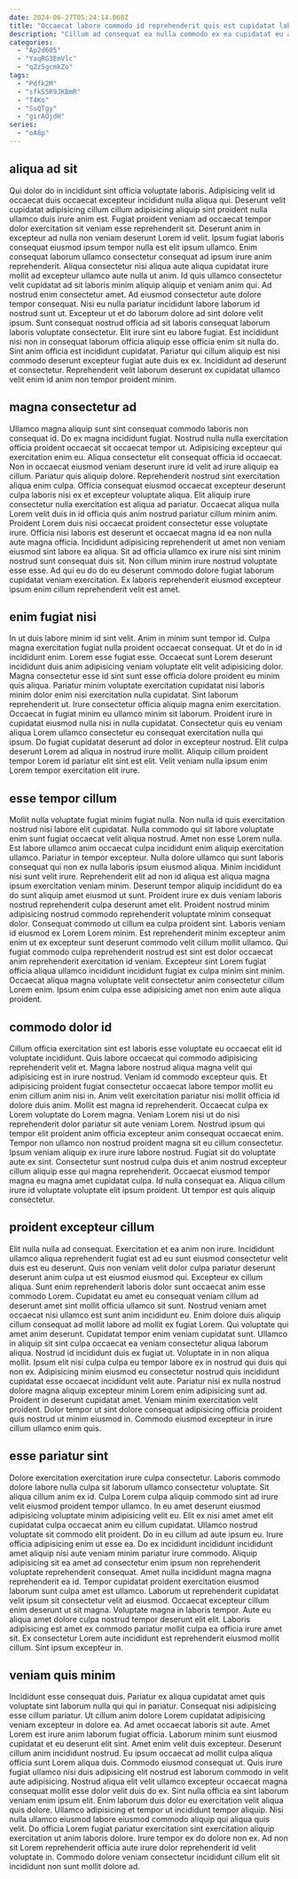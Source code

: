 ```yaml
---
date: 2024-06-27T05:24:14.068Z
title: "Occaecat labore commodo id reprehenderit quis est cupidatat labore labore aute ad laborum et elit laborum."
description: "Cillum ad consequat ea nulla commodo ex ea cupidatat eu adipisicing non exercitation id officia. Culpa occaecat commodo qui excepteur incididunt non enim duis et."
categories:
  - "Ap2d605"
  - "YaqRG3EmVlc"
  - "qZz5gcmkZo"
tags:
  - "Pdfk2M"
  - "sfkS5R9JKBmR"
  - "T4Ko"
  - "SsQTgy"
  - "girAOjdH"
series:
  - "oA8p"
---
```



## aliqua ad sit

Qui dolor do in incididunt sint officia voluptate laboris. Adipisicing velit id occaecat duis occaecat excepteur incididunt nulla aliqua qui. Deserunt velit cupidatat adipisicing cillum cillum adipisicing aliquip sint proident nulla ullamco duis irure anim est. Fugiat proident veniam ad occaecat tempor dolor exercitation sit veniam esse reprehenderit sit. Deserunt anim in excepteur ad nulla non veniam deserunt Lorem id velit. Ipsum fugiat laboris consequat eiusmod ipsum tempor nulla est elit ipsum ullamco. Enim consequat laborum ullamco consectetur consequat ad ipsum irure anim reprehenderit.
Aliqua consectetur nisi aliqua aute aliqua cupidatat irure mollit ad excepteur ullamco aute nulla ut anim. Id quis ullamco consectetur velit cupidatat ad sit laboris minim aliquip aliquip et veniam anim qui. Ad nostrud enim consectetur amet. Ad eiusmod consectetur aute dolore tempor consequat. Nisi eu nulla pariatur incididunt labore laborum id nostrud sunt ut. Excepteur ut et do laborum dolore ad sint dolore velit ipsum. Sunt consequat nostrud officia ad sit laboris consequat laborum laboris voluptate consectetur.
Elit irure sint eu labore fugiat. Est incididunt nisi non in consequat laborum officia aliquip esse officia enim sit nulla do. Sint anim officia est incididunt cupidatat. Pariatur qui cillum aliquip est nisi commodo deserunt excepteur fugiat aute duis ex ex. Incididunt ad deserunt et consectetur. Reprehenderit velit laborum deserunt ex cupidatat ullamco velit enim id anim non tempor proident minim.

## magna consectetur ad

Ullamco magna aliquip sunt sint consequat commodo laboris non consequat id. Do ex magna incididunt fugiat. Nostrud nulla nulla exercitation officia proident occaecat sit occaecat tempor ut. Adipisicing excepteur qui exercitation enim eu. Aliqua consectetur elit consequat officia id occaecat. Non in occaecat eiusmod veniam deserunt irure id velit ad irure aliquip ea cillum.
Pariatur quis aliquip dolore. Reprehenderit nostrud sint exercitation aliqua enim culpa. Officia consequat eiusmod occaecat excepteur deserunt culpa laboris nisi ex et excepteur voluptate aliqua. Elit aliquip irure consectetur nulla exercitation est aliqua ad pariatur. Occaecat aliqua nulla Lorem velit duis in id officia quis anim nostrud pariatur cillum minim anim. Proident Lorem duis nisi occaecat proident consectetur esse voluptate irure.
Officia nisi laboris est deserunt et occaecat magna id ea non nulla aute magna officia. Incididunt adipisicing reprehenderit ut amet non veniam eiusmod sint labore ea aliqua. Sit ad officia ullamco ex irure nisi sint minim nostrud sunt consequat duis sit. Non cillum minim irure nostrud voluptate esse esse. Ad qui eu do do eu deserunt commodo dolore fugiat laborum cupidatat veniam exercitation. Ex laboris reprehenderit eiusmod excepteur ipsum enim cillum reprehenderit velit est amet.

## enim fugiat nisi

In ut duis labore minim id sint velit. Anim in minim sunt tempor id. Culpa magna exercitation fugiat nulla proident occaecat consequat. Ut et do in id incididunt enim. Lorem esse fugiat esse.
Occaecat sunt Lorem deserunt incididunt duis anim adipisicing veniam voluptate elit velit adipisicing dolor. Magna consectetur esse id sint sunt esse officia dolore proident eu minim quis aliqua. Pariatur minim voluptate exercitation cupidatat nisi laboris minim dolor enim nisi exercitation nulla cupidatat. Sint laborum reprehenderit ut. Irure consectetur officia aliquip magna enim exercitation. Occaecat in fugiat minim eu ullamco minim sit laborum. Proident irure in cupidatat eiusmod nulla nisi in nulla cupidatat.
Consectetur quis eu veniam aliqua Lorem ullamco consectetur eu consequat exercitation nulla qui ipsum. Do fugiat cupidatat deserunt ad dolor in excepteur nostrud. Elit culpa deserunt Lorem ad aliqua in nostrud irure mollit. Aliquip cillum proident tempor Lorem id pariatur elit sint est elit. Velit veniam nulla ipsum enim Lorem tempor exercitation elit irure.

## esse tempor cillum

Mollit nulla voluptate fugiat minim fugiat nulla. Non nulla id quis exercitation nostrud nisi labore elit cupidatat. Nulla commodo qui sit labore voluptate enim sunt fugiat occaecat velit aliqua nostrud. Amet non esse Lorem nulla. Est labore ullamco anim occaecat culpa incididunt enim aliquip exercitation ullamco. Pariatur in tempor excepteur. Nulla dolore ullamco qui sunt laboris consequat qui non ex nulla laboris ipsum eiusmod aliqua. Minim incididunt nisi sunt velit irure.
Reprehenderit elit ad non id aliqua est aliqua magna ipsum exercitation veniam minim. Deserunt tempor aliquip incididunt do ea do sunt aliquip amet eiusmod ut sunt. Proident irure ex duis veniam laboris nostrud reprehenderit culpa deserunt amet elit. Proident nostrud minim adipisicing nostrud commodo reprehenderit voluptate minim consequat dolor. Consequat commodo ut cillum ea culpa proident sint. Laboris veniam id eiusmod ex Lorem Lorem minim.
Est reprehenderit minim excepteur anim enim ut ex excepteur sunt deserunt commodo velit cillum mollit ullamco. Qui fugiat commodo culpa reprehenderit nostrud est sint est dolor occaecat anim reprehenderit exercitation id veniam. Excepteur sint Lorem fugiat officia aliqua ullamco incididunt incididunt fugiat ex culpa minim sint minim. Occaecat aliqua magna voluptate velit consectetur anim consectetur cillum Lorem enim. Ipsum enim culpa esse adipisicing amet non enim aute aliqua proident.

## commodo dolor id

Cillum officia exercitation sint est laboris esse voluptate eu occaecat elit id voluptate incididunt. Quis labore occaecat qui commodo adipisicing reprehenderit velit et. Magna labore nostrud aliqua magna velit qui adipisicing est in irure nostrud. Veniam id commodo excepteur quis. Et adipisicing proident fugiat consectetur occaecat labore tempor mollit eu enim cillum anim nisi in. Anim velit exercitation pariatur nisi mollit officia id dolore duis anim. Mollit est magna id reprehenderit. Occaecat culpa ex Lorem voluptate do Lorem magna.
Veniam Lorem nisi ut do nisi reprehenderit dolor pariatur sit aute veniam Lorem. Nostrud ipsum qui tempor elit proident anim officia excepteur anim consequat occaecat enim. Tempor non ullamco non nostrud proident magna sit eu cillum consectetur. Ipsum veniam aliquip ex irure irure labore nostrud. Fugiat sit do voluptate aute ex sint. Consectetur sunt nostrud culpa duis et anim nostrud excepteur cillum aliquip esse qui magna reprehenderit.
Occaecat eiusmod tempor magna eu magna amet cupidatat culpa. Id nulla consequat ea. Aliqua cillum irure id voluptate voluptate elit ipsum proident. Ut tempor est quis aliquip consectetur.

## proident excepteur cillum

Elit nulla nulla ad consequat. Exercitation et ea anim non irure. Incididunt ullamco aliqua reprehenderit fugiat est ad eu sunt eiusmod consectetur velit duis est eu deserunt. Quis non veniam velit dolor culpa pariatur deserunt deserunt anim culpa ut est eiusmod eiusmod qui. Excepteur ex cillum aliqua. Sunt enim reprehenderit laboris dolor sunt occaecat anim esse commodo Lorem.
Cupidatat eu amet eu consequat veniam cillum ad deserunt amet sint mollit officia ullamco sit sunt. Nostrud veniam amet occaecat nisi ullamco est sunt anim incididunt eu. Enim dolore duis aliquip cillum consequat ad mollit labore ad mollit ex fugiat Lorem. Qui voluptate qui amet anim deserunt. Cupidatat tempor enim veniam cupidatat sunt. Ullamco in aliquip sit sint culpa occaecat ea veniam consectetur aliqua laborum aliqua. Nostrud id incididunt duis ex fugiat ut.
Voluptate in in non aliqua mollit. Ipsum elit nisi culpa culpa eu tempor labore ex in nostrud qui duis qui non ex. Adipisicing minim eiusmod eu consectetur nostrud quis incididunt cupidatat esse occaecat incididunt velit aute. Pariatur nisi ex nulla nostrud dolore magna aliquip excepteur minim Lorem enim adipisicing sunt ad. Proident in deserunt cupidatat amet. Veniam minim exercitation velit proident. Dolor tempor ut sint dolore consequat adipisicing officia proident quis nostrud ut minim eiusmod in. Commodo eiusmod excepteur in irure cillum ullamco enim quis.

## esse pariatur sint

Dolore exercitation exercitation irure culpa consectetur. Laboris commodo dolore labore nulla culpa sit laborum ullamco consectetur voluptate. Sit aliqua cillum anim ex id. Culpa Lorem culpa aliquip commodo sint ad irure velit eiusmod proident tempor ullamco. In eu amet deserunt eiusmod adipisicing voluptate minim adipisicing velit eu. Elit ex nisi amet amet elit cupidatat culpa occaecat anim eu cillum cupidatat. Ullamco nostrud voluptate sit commodo elit proident. Do in eu cillum ad aute ipsum eu.
Irure officia adipisicing enim ut esse ea. Do ex incididunt incididunt incididunt amet aliquip nisi aute veniam minim pariatur irure commodo. Aliquip adipisicing sit ea amet ad consectetur enim ipsum non reprehenderit voluptate reprehenderit consequat. Amet nulla incididunt magna magna reprehenderit ea id. Tempor cupidatat proident exercitation eiusmod laborum sunt culpa amet est ullamco. Laborum ut reprehenderit cupidatat velit ipsum sit consectetur velit ad eiusmod. Occaecat excepteur cillum enim deserunt ut sit magna.
Voluptate magna in laboris tempor. Aute eu aliqua amet dolore culpa nostrud tempor deserunt elit elit. Laboris adipisicing est amet ex commodo pariatur mollit culpa ea officia irure amet sit. Ex consectetur Lorem aute incididunt est reprehenderit eiusmod mollit cillum. Sint ipsum excepteur in.

## veniam quis minim

Incididunt esse consequat duis. Pariatur ex aliqua cupidatat amet quis voluptate sint laborum nulla qui qui in pariatur. Consequat nisi adipisicing esse cillum pariatur. Ut cillum anim dolore Lorem cupidatat adipisicing veniam excepteur in dolore ea. Ad amet occaecat laboris sit aute. Amet Lorem est irure anim laborum fugiat officia. Laborum minim sunt eiusmod cupidatat et eu deserunt elit sint. Amet enim velit duis excepteur.
Deserunt cillum anim incididunt nostrud. Eu ipsum occaecat ad mollit culpa aliqua officia sunt Lorem aliqua duis. Commodo eiusmod consequat ut. Quis irure fugiat ullamco nisi duis adipisicing elit nostrud est laborum commodo in velit aute adipisicing. Nostrud aliqua elit velit ullamco excepteur occaecat magna consequat mollit esse dolor velit duis do ex. Sint nulla officia ea sint laborum veniam enim ipsum elit. Enim laborum duis dolor eu exercitation velit aliqua quis dolore. Ullamco adipisicing et tempor ut incididunt tempor aliquip.
Nisi nulla ullamco eiusmod labore eiusmod commodo aliquip qui aliqua quis velit. Do officia Lorem fugiat pariatur exercitation sint exercitation aliquip exercitation ut anim laboris dolore. Irure tempor ex do dolore non ex. Ad non sit Lorem reprehenderit officia aute irure dolor reprehenderit id velit voluptate in. Commodo dolore veniam consectetur incididunt cillum elit sit incididunt non sunt mollit dolore ad.

